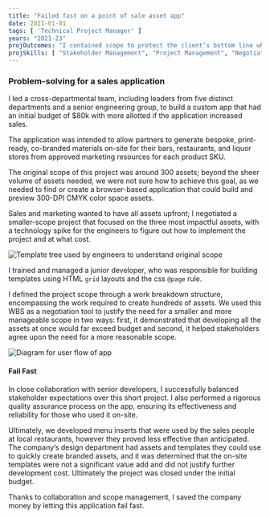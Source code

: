 ```yaml
---
title: "Failed fast on a point of sale asset app"
date: 2021-01-01
tags: [ 'Technical Project Manager' ]
years: "2021-23"
projOutcomes: "I contained scope to protect the client’s bottom line while managing a technology spike; the app failed fast, saving the company money."
projSkills: [ "Stakeholder Management", "Project Management", "Negotiation", "Backlog Refinement", "Problem Solving", "Requirements Definition" ]
---
```


### Problem-solving for a sales application

I led a cross-departmental team, including leaders from five distinct departments and a senior engineering group, to build a custom app that had an initial budget of $80k with more allotted if the application increased sales. 

The application was intended to allow partners to generate bespoke, print-ready, co-branded materials on-site for their bars, restaurants, and liquor stores from approved marketing resources for each product SKU. 

The original scope of this project was around 300 assets; beyond the sheer volume of assets needed, we were not sure how to achieve this goal, as we needed to find or create a browser-based application that could build and preview 300-DPI CMYK color space assets. 

Sales and marketing wanted to have all assets upfront; I negotiated a smaller-scope project that focused on the three most impactful assets, with a technology spike for the engineers to figure out how to implement the project and at what cost.

![Template tree used by engineers to understand original scope](/brand-assets-gen.webp)

I trained and managed a junior developer, who was responsible for building templates using HTML `grid` layouts and the css `@page` rule. 

I defined the project scope through a work breakdown structure, encompassing the work required to create hundreds of assets. We used this WBS as a negotiation tool to justify the need for a smaller and more manageable scope in two ways: first, it demonstrated that developing all the assets at once would far exceed budget and second, it helped stakeholders agree upon the need for a more reasonable scope. 

![Diagram for user flow of app](/uml.webp)

#### Fail Fast 

In close collaboration with senior developers, I successfully balanced stakeholder expectations over this short project. I also performed a rigorous quality assurance process on the app, ensuring its effectiveness and reliability for those who used it on-site.

Ultimately, we developed menu inserts that were used by the sales people at local restaurants, however they proved less effective than anticipated. The company&rsquo;s design department had assets and templates they could use to quickly create branded assets, and it was determined that the on-site templates were not a significant value add and did not justify further development cost. Ultimately the project was closed under the initial budget. 

Thanks to collaboration and scope management, I saved the company money by letting this application fail fast. 
